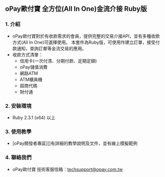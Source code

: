 ## oPay歐付寶 全方位(All In One)金流介接 Ruby版

### 1. 介紹

* oPay歐付寶對於有收款需求的會員，提供完整的交易介接API，並有多種收款方式(All In One)可選擇使用。
本套件為Ruby版，可使用作建立訂單，接受付款通知，查詢訂單等金流交易的應用。
* 收款方式清單：
  * 信用卡(一次付清、分期付款、定期定額)
  * oPay儲值消費   
  * 網路ATM
  * ATM櫃員機
  * 超商代碼
  * 財付通

### 2. 安裝環境

* Ruby 2.3.1 (x64) 以上

### 3. 使用教學

* [oPay開發者專區][]有詳細的教學說明及文件，並有線上模擬範例

### 4. 聯絡我們

* oPay歐付寶 技術客服信箱：techsupport@opay.com.tw


